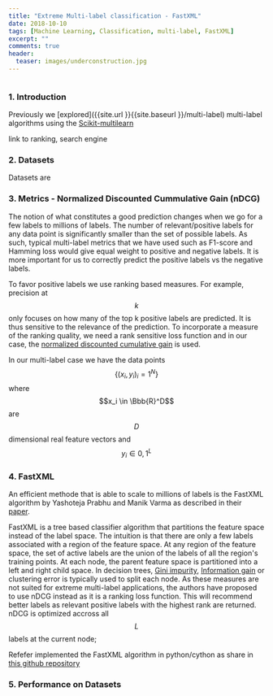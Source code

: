 ```yaml
---
title: "Extreme Multi-label classification - FastXML"
date: 2018-10-10
tags: [Machine Learning, Classification, multi-label, FastXML]
excerpt: ""
comments: true
header:
  teaser: images/underconstruction.jpg
---
```


<img src="{{site.url }}{{site.baseurl }}/images/underconstruction.jpg" alt="">

### 1. Introduction

Previously we [explored]({{site.url }}{{site.baseurl }}/multi-label) multi-label algorithms using the [Scikit-multilearn](http://scikit.ml/)


link to ranking, search engine



### 2. Datasets

Datasets are

### 3. Metrics - Normalized Discounted Cummulative Gain (nDCG)

The notion of what constitutes a good prediction changes when we go for a few labels to millions of labels. The number of relevant/positive labels for any data point is significantly smaller than the set of possible labels. As such, typical multi-label metrics that we have used such as F1-score and Hamming loss would give equal weight to positive and negative labels. It is more important for us to correctly predict the positive labels vs the negative labels.

To favor positive labels we use ranking based measures. For example, precision at $$k$$ only focuses on how many of the top k positive labels are predicted. It is thus sensitive to the relevance of the prediction. To incorporate a measure of the ranking quality, we need a rank sensitive loss function and in our case, the [normalized discounted cumulative gain](https://en.wikipedia.org/wiki/Discounted_cumulative_gain) is used.

In our multi-label case we have the data points $$\{(x_i,y_i)_i=1^N\}$$ where $$x_i \in \Bbb{R}^D$$ are $$D$$ dimensional real feature vectors and $$y_i \in {0,1}^L$$





### 4. FastXML

An efficient methode that is able to scale to millions of labels is the FastXML algorithm by Yashoteja Prabhu and Manik Varma as described in their
[paper](https://www.microsoft.com/en-us/research/publication/fastxml-a-fast-accurate-and-stable-tree-classifier-for-extreme-multi-label-learning/).

FastXML is a tree based classifier algorithm that partitions the feature space instead of the label space. The intuition is that there are only a few labels associated with a region of the feature space. At any region of the feature space, the set of active labels are the union of the labels of all the region's training points. At each node, the parent feature space is partitioned into a left and right child space. In decision trees, [Gini impurity](https://en.wikipedia.org/wiki/Decision_tree_learning#Gini_impurity),
[Information gain](https://en.wikipedia.org/wiki/Information_gain_in_decision_trees) or clustering error is typically used to split each node. As these measures are not suited for extreme multi-label applications, the authors have proposed to use nDCG instead as it is a ranking loss function. This will recommend better labels as relevant positive labels with the highest rank are returned. nDCG is optimized accross all $$L$$ labels
at the current node;


Refefer implemented the FastXML algorithm in python/cython as share in [this github repository](https://github.com/Refefer/fastxml/tree/master/fastxml)
### 5. Performance on Datasets
